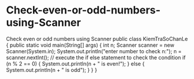 # Check-even-or-odd-numbers-using-Scanner
Check even or odd numbers using Scanner
public class KiemTraSoChanLe {
     public static void main(String[] args) {
         int n;
         Scanner scanner = new Scanner(System.in);
         System.out.println("enter number to check n:");
         n = scanner.nextInt();
         // execute the if else statement to check the condition
         if (n % 2 == 0) {
             System.out.println(n + " is even!");
         } else {
             System.out.println(n + " is odd");
         }
     }
}
